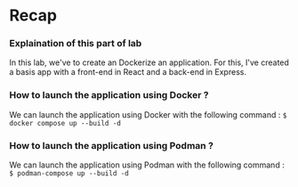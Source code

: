 # Recap

### Explaination of this part of lab
In this lab, we've to create an Dockerize an application.
For this, I've created a basis app with a front-end in React and a back-end in Express.

### How to launch the application using Docker ?
We can launch the application using Docker with the following command :
`$ docker compose up --build -d`

### How to launch the application using Podman ?
We can launch the application using Podman with the following command :
`$ podman-compose up --build -d`